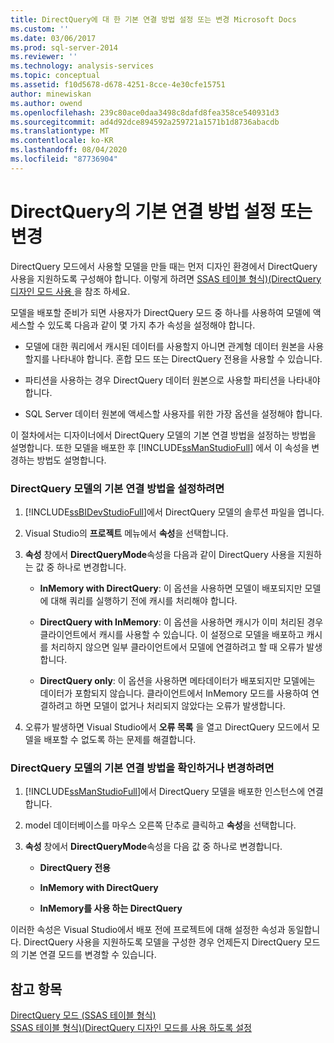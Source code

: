 ```yaml
---
title: DirectQuery에 대 한 기본 연결 방법 설정 또는 변경 Microsoft Docs
ms.custom: ''
ms.date: 03/06/2017
ms.prod: sql-server-2014
ms.reviewer: ''
ms.technology: analysis-services
ms.topic: conceptual
ms.assetid: f10d5678-d678-4251-8cce-4e30cfe15751
author: minewiskan
ms.author: owend
ms.openlocfilehash: 239c80ace0daa3498c8dafd8fea358ce540931d3
ms.sourcegitcommit: ad4d92dce894592a259721a1571b1d8736abacdb
ms.translationtype: MT
ms.contentlocale: ko-KR
ms.lasthandoff: 08/04/2020
ms.locfileid: "87736904"
---
```

# <a name="set-or-change-the-preferred-connection-method-for-directquery"></a>DirectQuery의 기본 연결 방법 설정 또는 변경
  DirectQuery 모드에서 사용할 모델을 만들 때는 먼저 디자인 환경에서 DirectQuery 사용을 지원하도록 구성해야 합니다. 이렇게 하려면 [SSAS 테이블 형식&#41;&#40;DirectQuery 디자인 모드 사용 ](tabular-models/enable-directquery-mode-in-ssdt.md)을 참조 하세요.  
  
 모델을 배포할 준비가 되면 사용자가 DirectQuery 모드 중 하나를 사용하여 모델에 액세스할 수 있도록 다음과 같이 몇 가지 추가 속성을 설정해야 합니다.  
  
-   모델에 대한 쿼리에서 캐시된 데이터를 사용할지 아니면 관계형 데이터 원본을 사용할지를 나타내야 합니다. 혼합 모드 또는 DirectQuery 전용을 사용할 수 있습니다.  
  
-   파티션을 사용하는 경우 DirectQuery 데이터 원본으로 사용할 파티션을 나타내야 합니다.  
  
-   SQL Server 데이터 원본에 액세스할 사용자를 위한 가장 옵션을 설정해야 합니다.  
  
 이 절차에서는 디자이너에서 DirectQuery 모델의 기본 연결 방법을 설정하는 방법을 설명합니다. 또한 모델을 배포한 후 [!INCLUDE[ssManStudioFull](../includes/ssmanstudiofull-md.md)] 에서 이 속성을 변경하는 방법도 설명합니다.  
  
### <a name="to-set-the-preferred-connection-method-for-a-directquery-model"></a>DirectQuery 모델의 기본 연결 방법을 설정하려면  
  
1.  [!INCLUDE[ssBIDevStudioFull](../includes/ssbidevstudiofull-md.md)]에서 DirectQuery 모델의 솔루션 파일을 엽니다.  
  
2.  Visual Studio의 **프로젝트** 메뉴에서 **속성**을 선택합니다.  
  
3.  **속성** 창에서 **DirectQueryMode**속성을 다음과 같이 DirectQuery 사용을 지원하는 값 중 하나로 변경합니다.  
  
    -   **InMemory with DirectQuery**: 이 옵션을 사용하면 모델이 배포되지만 모델에 대해 쿼리를 실행하기 전에 캐시를 처리해야 합니다.  
  
    -   **DirectQuery with InMemory**: 이 옵션을 사용하면 캐시가 이미 처리된 경우 클라이언트에서 캐시를 사용할 수 있습니다. 이 설정으로 모델을 배포하고 캐시를 처리하지 않으면 일부 클라이언트에서 모델에 연결하려고 할 때 오류가 발생합니다.  
  
    -   **DirectQuery only**: 이 옵션을 사용하면 메타데이터가 배포되지만 모델에는 데이터가 포함되지 않습니다. 클라이언트에서 InMemory 모드를 사용하여 연결하려고 하면 모델이 없거나 처리되지 않았다는 오류가 발생합니다.  
  
4.  오류가 발생하면 Visual Studio에서 **오류 목록** 을 열고 DirectQuery 모드에서 모델을 배포할 수 없도록 하는 문제를 해결합니다.  
  
### <a name="to-verify-or-change-the-preferred-connection-method-for-a-directquery-model"></a>DirectQuery 모델의 기본 연결 방법을 확인하거나 변경하려면  
  
1.  [!INCLUDE[ssManStudioFull](../includes/ssmanstudiofull-md.md)]에서 DirectQuery 모델을 배포한 인스턴스에 연결합니다.  
  
2.  model 데이터베이스를 마우스 오른쪽 단추로 클릭하고 **속성**을 선택합니다.  
  
3.  **속성** 창에서 **DirectQueryMode**속성을 다음 값 중 하나로 변경합니다.  
  
    -   **DirectQuery 전용**  
  
    -   **InMemory with DirectQuery**  
  
    -   **InMemory를 사용 하는 DirectQuery**  
  
 이러한 속성은 Visual Studio에서 배포 전에 프로젝트에 대해 설정한 속성과 동일합니다. DirectQuery 사용을 지원하도록 모델을 구성한 경우 언제든지 DirectQuery 모드의 기본 연결 모드를 변경할 수 있습니다.  
  
## <a name="see-also"></a>참고 항목  
 [DirectQuery 모드 &#40;SSAS 테이블 형식&#41;](tabular-models/directquery-mode-ssas-tabular.md)   
 [SSAS 테이블 형식&#41;&#40;DirectQuery 디자인 모드를 사용 하도록 설정](tabular-models/enable-directquery-mode-in-ssdt.md)  
  
  
